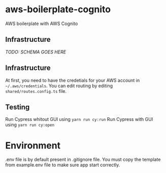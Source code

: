 # aws-boilerplate-cognito
AWS boilerplate with AWS Cognito

## Infrastructure
*TODO: SCHEMA GOES HERE*

## Infrastructure
At first, you need to have the credetials for your AWS account in ```~/.aws/credentials```.
You can edit routing by editing ```shared/routes.config.ts``` file.

## Testing
Run Cypress whitout GUI using ```yarn run cy:run```
Run Cypress with GUI using ```yarn run cy:open```

# Environment
.env file is by default present in .gitignore file.
You must copy the template from example.env file to make sure app start correctly.